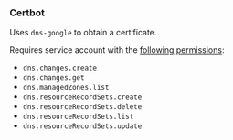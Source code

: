 ### Certbot

Uses `dns-google` to obtain a certificate. 

Requires service account with the [following permissions](https://certbot-dns-google.readthedocs.io/en/stable/#credentials):

- `dns.changes.create`
- `dns.changes.get`
- `dns.managedZones.list`
- `dns.resourceRecordSets.create`
- `dns.resourceRecordSets.delete`
- `dns.resourceRecordSets.list`
- `dns.resourceRecordSets.update`

